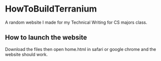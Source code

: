 # HowToBuildTerranium
A random website I made for my Technical Writing for CS majors class. 

## How to launch the website
Download the files then open home.html in safari or google chrome and the website should work. 
